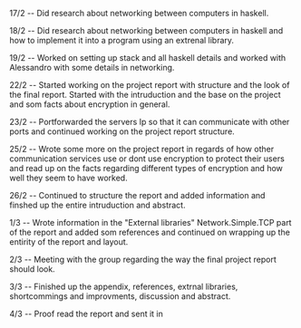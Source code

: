 
17/2 -- Did research about networking between computers in haskell.

18/2 -- Did research about networking between computers in haskell and how to implement it into a program using an extrenal library.

19/2 -- Worked on setting up stack and all haskell details and worked with Alessandro with some details in networking.

22/2 -- Started working on the project report with structure and the look of the final report. Started with the intruduction and the base on the project and som facts about encryption in general.

23/2 -- Portforwarded the servers Ip so that it can communicate with other ports and continued working on the project report structure.

25/2 -- Wrote some more on the project report in regards of how other communication services use or dont use encryption to protect their users and read up on the facts regarding   different types of encryption and how well they seem to have worked.

26/2 -- Continued to structure the report and added information and finshed up the entire intruduction and abstract.

1/3 -- Wrote information in the "External libraries" Network.Simple.TCP part of the report and added som references and continued on wrapping up the entirity of the report and layout.

2/3 -- Meeting with the group regarding the way the final project report should look.

3/3 -- Finished up the appendix, references, extrnal libraries, shortcommings and improvments, discussion and abstract.

4/3 -- Proof read the report and sent it in
